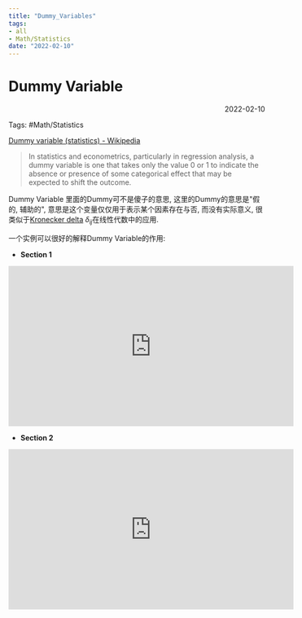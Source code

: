 ```yaml
---
title: "Dummy_Variables"
tags:
- all
- Math/Statistics
date: "2022-02-10"
---
```

# Dummy Variable

<div align="right"> 2022-02-10</div>

Tags: #Math/Statistics 

[Dummy variable (statistics) - Wikipedia](https://en.wikipedia.org/wiki/Dummy_variable_(statistics))
> In statistics and econometrics, particularly in regression analysis, a dummy variable is one that takes only the value 0 or 1 to indicate the absence or presence of some categorical effect that may be expected to shift the outcome.

Dummy Variable 里面的Dummy可不是傻子的意思, 这里的Dummy的意思是"假的, 辅助的", 意思是这个变量仅仅用于表示某个因素存在与否, 而没有实际意义, 很类似于[Kronecker delta](notes/2022/2022.1/Kronecker%20delta%20-%20克罗内克δ函数.md) $\delta_{ij}$在线性代数中的应用.

一个实例可以很好的解释Dummy Variable的作用: 

- **Section 1**
<iframe width="560" height="315" src="https://www.youtube.com/embed/9yTui_LoSOc?start=175" title="YouTube video player" frameborder="0" allow="accelerometer; autoplay; clipboard-write; encrypted-media; gyroscope; picture-in-picture" allowfullscreen></iframe>

- **Section 2**
<iframe width="560" height="315" src="https://www.youtube.com/embed/9yTui_LoSOc?start=944" title="YouTube video player" frameborder="0" allow="accelerometer; autoplay; clipboard-write; encrypted-media; gyroscope; picture-in-picture" allowfullscreen></iframe>